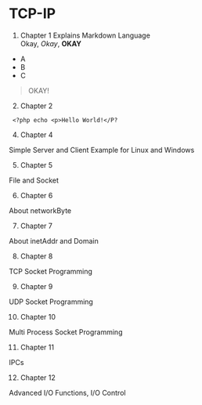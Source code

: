# TCP-IP
1. Chapter 1
  Explains Markdown Language  
  Okay, _Okay_, **OKAY**  
  * A
  * B
  * C
> OKAY!

2. Chapter 2
~~~~~~~
 <?php echo <p>Hello World!</P?
~~~~~~~

4. Chapter 4

  Simple Server and Client Example for Linux and Windows

5. Chapter 5

  File and Socket

6. Chapter 6

  About networkByte

7. Chapter 7

  About inetAddr and Domain

8. Chapter 8

  TCP Socket Programming

9. Chapter 9

  UDP Socket Programming

10. Chapter 10

  Multi Process Socket Programming

11. Chapter 11

  IPCs
  
12. Chapter 12

  Advanced I/O Functions, I/O Control
